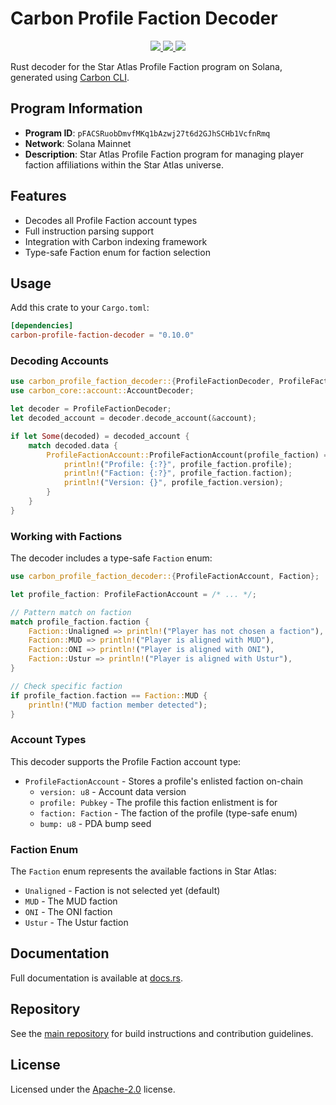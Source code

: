 # Carbon Profile Faction Decoder

<p align="center">
  <a href="https://crates.io/crates/carbon-profile-faction-decoder">
    <img src="https://img.shields.io/crates/v/carbon-profile-faction-decoder?logo=rust" />
  </a>
  <a href="https://docs.rs/carbon-profile-faction-decoder">
    <img src="https://img.shields.io/docsrs/carbon-profile-faction-decoder?logo=docsdotrs" />
  </a>
  <a href="https://github.com/staratlasmeta/star-atlas-decoders/blob/main/LICENSE">
    <img src="https://img.shields.io/badge/license-Apache%202.0-blue" />
  </a>
</p>

Rust decoder for the Star Atlas Profile Faction program on Solana, generated using [Carbon CLI](https://github.com/sevenlabs-hq/carbon).

## Program Information

- **Program ID**: `pFACSRuobDmvfMKq1bAzwj27t6d2GJhSCHb1VcfnRmq`
- **Network**: Solana Mainnet
- **Description**: Star Atlas Profile Faction program for managing player faction affiliations within the Star Atlas universe.

## Features

- Decodes all Profile Faction account types
- Full instruction parsing support
- Integration with Carbon indexing framework
- Type-safe Faction enum for faction selection

## Usage

Add this crate to your `Cargo.toml`:

```toml
[dependencies]
carbon-profile-faction-decoder = "0.10.0"
```

### Decoding Accounts

```rust
use carbon_profile_faction_decoder::{ProfileFactionDecoder, ProfileFactionAccount};
use carbon_core::account::AccountDecoder;

let decoder = ProfileFactionDecoder;
let decoded_account = decoder.decode_account(&account);

if let Some(decoded) = decoded_account {
    match decoded.data {
        ProfileFactionAccount::ProfileFactionAccount(profile_faction) => {
            println!("Profile: {:?}", profile_faction.profile);
            println!("Faction: {:?}", profile_faction.faction);
            println!("Version: {}", profile_faction.version);
        }
    }
}
```

### Working with Factions

The decoder includes a type-safe `Faction` enum:

```rust
use carbon_profile_faction_decoder::{ProfileFactionAccount, Faction};

let profile_faction: ProfileFactionAccount = /* ... */;

// Pattern match on faction
match profile_faction.faction {
    Faction::Unaligned => println!("Player has not chosen a faction"),
    Faction::MUD => println!("Player is aligned with MUD"),
    Faction::ONI => println!("Player is aligned with ONI"),
    Faction::Ustur => println!("Player is aligned with Ustur"),
}

// Check specific faction
if profile_faction.faction == Faction::MUD {
    println!("MUD faction member detected");
}
```

### Account Types

This decoder supports the Profile Faction account type:
- `ProfileFactionAccount` - Stores a profile's enlisted faction on-chain
  - `version: u8` - Account data version
  - `profile: Pubkey` - The profile this faction enlistment is for
  - `faction: Faction` - The faction of the profile (type-safe enum)
  - `bump: u8` - PDA bump seed

### Faction Enum

The `Faction` enum represents the available factions in Star Atlas:

- `Unaligned` - Faction is not selected yet (default)
- `MUD` - The MUD faction
- `ONI` - The ONI faction
- `Ustur` - The Ustur faction

## Documentation

Full documentation is available at [docs.rs](https://docs.rs/carbon-profile-faction-decoder).

## Repository

See the [main repository](https://github.com/staratlasmeta/star-atlas-decoders) for build instructions and contribution guidelines.

## License

Licensed under the [Apache-2.0](https://github.com/staratlasmeta/star-atlas-decoders/blob/main/LICENSE) license.
